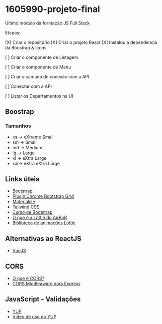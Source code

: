 # 1605990-projeto-final
Último módulo da formação JS Full Stack

Etapas:

[X] Criar o repositório
[X] Criar o projeto React
[X] Instalou a dependencia da Boostrap & Icons

[ ] Criar o componente de Listagem

[ ] Criar o componente de Menu

[ ] Criar a camada de conexão com a API

[ ] Conectar com a API

[ ] Listar os Departamentos na UI


## Boostrap
### Tamanhos
- xs -> eXtreme Small 
- sm -> Small 
- md -> Medium
- lg -> Large
- xl -> eXtra Large
- xxl-> eXtra eXtra Large


## Links úteis
* [Bootstrap](https://getbootstrap.com/)
* [Plugin Chrome Bootstrap Grid](https://chrome.google.com/webstore/detail/bootstrap-grid-overlay/mnlklmelflkheijccafopdohgclfefcg)
* [Materialize](https://materializecss.com/)
* [Tailwind CSS](https://tailwindcss.com/)
* [Curso de Bootstrap](https://www.youtube.com/watch?v=u5vQXAlDmRo&list=PLtZIOdazLJQgQMM8Ori4IFmUGNRCHBd-m)
* [O que é a Lottie do AirBnB](https://lottiefiles.com/what-is-lottie)
* [Biblioteca de animações Lottie](https://lottiefiles.com/)

## Alternativas ao ReactJS
* [VueJS](https://vuejs.org/)

## CORS
* [O que é CORS?](https://developer.mozilla.org/pt-BR/docs/Web/HTTP/CORS)
* [CORS Middleaware para Express](https://expressjs.com/en/resources/middleware/cors.html)

## JavaScript - Validações
* [YUP](https://github.com/jquense/yup)
* [Vídeo de uso do YUP](https://www.youtube.com/watch?v=Pj3jyYLpsZU)